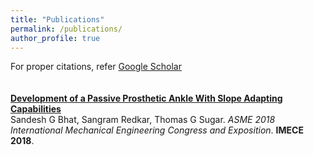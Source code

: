 ```yaml
---
title: "Publications"
permalink: /publications/
author_profile: true
---
```

For proper citations, refer [Google Scholar](https://scholar.google.com/citations?user=Dx9aVjgAAAAJ&hl=en)<br>
<br>
<br>
<b>[Development of a Passive Prosthetic Ankle With Slope Adapting Capabilities](http://mrsandeshbhat.github.io/publications/IMECE-ANKLE)</b> <br> 
<bi>Sandesh G Bhat</bi>, Sangram Redkar, Thomas G Sugar.
<i>ASME 2018 International Mechanical Engineering Congress and Exposition</i>. <b>IMECE 2018</b>.
